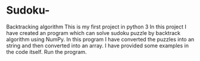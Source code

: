 # Sudoku-
Backtracking algorithm
This is my first project in python 3
In this project I have created an program which can solve sudoku puzzle by backtrack algorithm using NumPy.
In this program I have converted the puzzles into an string and then converted into an array.
I have provided some examples in the code itself.
Run the program.
